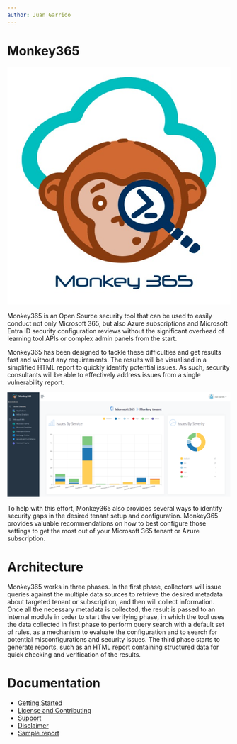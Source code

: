 ```yaml
---
author: Juan Garrido
---
```


# Monkey365

<div class="center">
<img src='assets/images/monkey365.png' />
</div>


Monkey365 is an Open Source security tool that can be used to easily conduct not only Microsoft 365, but also Azure subscriptions and Microsoft Entra ID security configuration reviews without the significant overhead of learning tool APIs or complex admin panels from the start.

Monkey365 has been designed to tackle these difficulties and get results fast and without any requirements. The results will be visualised in a simplified HTML report to quickly identify potential issues. As such, security consultants will be able to effectively address issues from a single vulnerability report.

![](assets/images/htmlreport.png)

To help with this effort, Monkey365 also provides several ways to identify security gaps in the desired tenant setup and configuration. Monkey365 provides valuable recommendations on how to best configure those settings to get the most out of your Microsoft 365 tenant or Azure subscription.

# Architecture

Monkey365 works in three phases. In the first phase, collectors will issue queries against the multiple data sources to retrieve the desired metadata about targeted tenant or subscription, and then will collect information. Once all the necessary metadata is collected, the result is passed to an internal module in order to start the verifying phase, in which the tool uses the data collected in first phase to perform query search with a default set of rules, as a mechanism to evaluate the configuration and to search for potential misconfigurations and security issues. The third phase starts to generate reports, such as an HTML report containing structured data for quick checking and verification of the results.

# Documentation

* [Getting Started](install-instructions)
* [License and Contributing](license-contributing)
* [Support](support)
* [Disclaimer](disclaimer)
* [Sample report](sample/Monkey365.html)